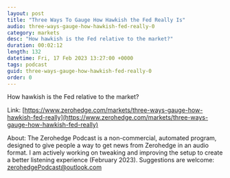 ```yaml
---
layout: post
title: "Three Ways To Gauge How Hawkish the Fed Really Is"
audio: three-ways-gauge-how-hawkish-fed-really-0
category: markets
desc: "How hawkish is the Fed relative to the market?"
duration: 00:02:12
length: 132
datetime: Fri, 17 Feb 2023 13:27:00 +0000
tags: podcast
guid: three-ways-gauge-how-hawkish-fed-really-0
order: 0
---
```

How hawkish is the Fed relative to the market?

Link: [https://www.zerohedge.com/markets/three-ways-gauge-how-hawkish-fed-really](https://www.zerohedge.com/markets/three-ways-gauge-how-hawkish-fed-really)

About: The Zerohedge Podcast is a non-commercial, automated program, designed to give people a way to get news from Zerohedge in an audio format.  I am actively working on tweaking and improving the setup to create a better listening experience (February 2023).  Suggestions are welcome: [zerohedgePodcast@outlook.com](mailto:zerohedgePodcast@outlook.com)